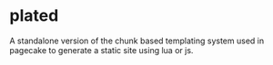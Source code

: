 # plated

A standalone version of the chunk based templating system used in pagecake to generate a static site using lua or js.

